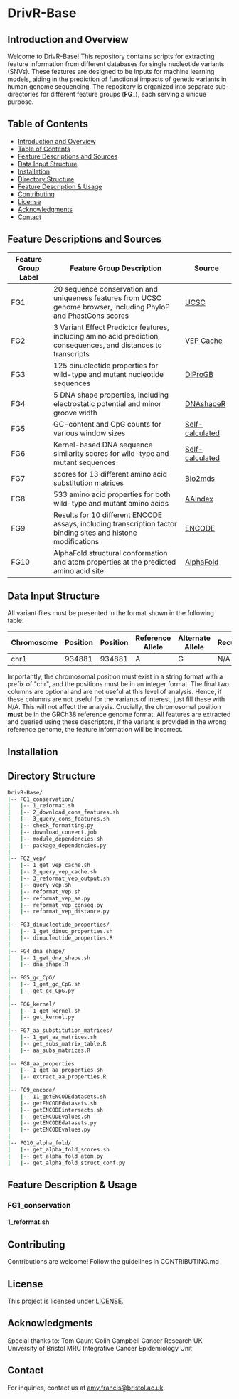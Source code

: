 # DrivR-Base

## Introduction and Overview
Welcome to DrivR-Base! This repository contains scripts for extracting feature information from different databases for single nucleotide variants (SNVs). These features are designed to be inputs for machine learning models, aiding in the prediction of functional impacts of genetic variants in human genome sequencing. The repository is organized into separate sub-directories for different feature groups (**FG_**), each serving a unique purpose.

## Table of Contents
- [Introduction and Overview](#introduction-and-overview)
- [Table of Contents](#table-of-contents)
- [Feature Descriptions and Sources](#feature-descriptions)
- [Data Input Structure](#data-input-structure)
- [Installation](#installation)
- [Directory Structure](#directory-structure)
- [Feature Description & Usage](#feature-description--usage)
- [Contributing](#contributing)
- [License](#license)
- [Acknowledgments](#acknowledgments)
- [Contact](#contact)

## Feature Descriptions and Sources

| Feature Group Label |                                             Feature Group Description                                            |                          Source                         |
| ------------------- | ---------------------------------------------------------------------------------------------------------------- | ------------------------------------------------------- |
|         FG1         | 20 sequence conservation and uniqueness features from UCSC genome browser, including PhyloP and PhastCons scores | [UCSC](http://hgdownload.cse.ucsc.edu/goldenpath/hg38/) |
|         FG2         | 3 Variant Effect Predictor features, including amino acid prediction, consequences, and distances to transcripts | [VEP Cache](https://www.ensembl.org/info/docs/tools/vep/script/vep_cache.html) |
|         FG3         | 125 dinucleotide properties for wild-type and mutant nucleotide sequences                                        | [DiProGB](https://diprodb.fli-leibniz.de/ShowTable.php) |
|         FG4         | 5 DNA shape properties, including electrostatic potential and minor groove width                                 | [DNAshapeR](https://www.ncbi.nlm.nih.gov/pmc/articles/PMC4824130/) |
|         FG5         | GC-content and CpG counts for various window sizes                                                               | [Self-calculated](https://github.com/amyfrancis97/DrivR-Base/blob/main/FG5_gc_CpG/get_gc_CpG.py)
|         FG6         | Kernel-based DNA sequence similarity scores for wild-type and mutant sequences                                   | [Self-calculated](https://github.com/amyfrancis97/DrivR-Base/blob/main/FG6_kernel/get_kernel.py) |
|         FG7         | scores for 13 different amino acid substitution matrices                                                         | [Bio2mds](https://www.ncbi.nlm.nih.gov/pmc/articles/PMC3403911/) |
|         FG8         | 533 amino acid properties for both wild-type and mutant amino acids                                              | [AAindex](https://academic.oup.com/nar/article/28/1/374/2384334?login=false) |
|         FG9         | Results for 10 different ENCODE assays, including transcription factor binding sites and histone modifications   | [ENCODE](https://www.encodeproject.org/)
|         FG10        | AlphaFold structural conformation and atom properties at the predicted amino acid site                           | [AlphaFold](https://alphafold.ebi.ac.uk/)


## Data Input Structure
All variant files must be presented in the format shown in the following table:

| Chromosome | Position | Position | Reference Allele | Alternate Allele | Recurrence | Driver Status |
| ---------- | -------- | -------- | ---------------- | ---------------- | ---------- | ------------- |
|    chr1    |  934881  |  934881  |        A         |         G        |     N/A    |      N/A      |

Importantly, the chromosomal position must exist in a string format with a prefix of "chr", and the positions must be in an integer format. The final two columns are optional and are not useful at this level of analysis. Hence, if these columns are not useful for the variants of interest, just fill these with N/A. This will not affect the analysis. Crucially, the chromosomal position **must** be in the GRCh38 reference genome format. All features are extracted and queried using these descriptors, if the variant is provided in the wrong reference genome, the feature information will be incorrect. 

## Installation

## Directory Structure
```bash
DrivR-Base/
|-- FG1_conservation/
|   |-- 1_reformat.sh
|   |-- 2_download_cons_features.sh
|   |-- 3_query_cons_features.sh
|   |-- check_formatting.py
|   |-- download_convert.job
|   |-- module_dependencies.sh
|   |-- package_dependencies.py
|
|-- FG2_vep/
|   |-- 1_get_vep_cache.sh
|   |-- 2_query_vep_cache.sh
|   |-- 3_reformat_vep_output.sh
|   |-- query_vep.sh
|   |-- reformat_vep.sh
|   |-- reformat_vep_aa.py
|   |-- reformat_vep_conseq.py
|   |-- reformat_vep_distance.py
|
|-- FG3_dinucleotide_properties/
|   |-- 1_get_dinuc_properties.sh
|   |-- dinucleotide_properties.R
|
|-- FG4_dna_shape/
|   |-- 1_get_dna_shape.sh
|   |-- dna_shape.R
|
|-- FG5_gc_CpG/
|   |-- 1_get_gc_CpG.sh
|   |-- get_gc_CpG.py
|
|-- FG6_kernel/
|   |-- 1_get_kernel.sh
|   |-- get_kernel.py
|
|-- FG7_aa_substitution_matrices/
|   |-- 1_get_aa_matrices.sh
|   |-- get_subs_matrix_table.R
|   |-- aa_subs_matrices.R
|
|-- FG8_aa_properties
|   |-- 1_get_aa_properties.sh
|   |-- extract_aa_properties.R
|
|-- FG9_encode/
|   |-- 11_getENCODEdatasets.sh
|   |-- getENCODEdatasets.sh
|   |-- getENCODEintersects.sh
|   |-- getENCODEvalues.sh
|   |-- getENCODEdatasets.py
|   |-- getENCODEvalues.py
|
|-- FG10_alpha_fold/
|   |-- get_alpha_fold_scores.sh
|   |-- get_alpha_fold_atom.py
|   |-- get_alpha_fold_struct_conf.py
```

## Feature Description & Usage
### FG1_conservation
#### 1_reformat.sh

## Contributing
Contributions are welcome! Follow the guidelines in CONTRIBUTING.md

## License
This project is licensed under [LICENSE](https://github.com/amyfrancis97/DrivR-Base/blob/main/LICENSE).

## Acknowledgments
Special thanks to:
Tom Gaunt
Colin Campbell
Cancer Research UK
University of Bristol
MRC Integrative Cancer Epidemiology Unit

## Contact
For inquiries, contact us at [amy.francis@bristol.ac.uk](mailto:amy.francis@bristol.ac.uk).


